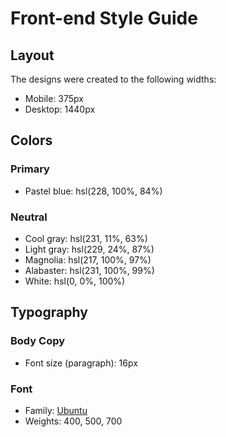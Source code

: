 # Front-end Style Guide

## Layout

The designs were created to the following widths:

- Mobile: 375px
- Desktop: 1440px

## Colors

### Primary

<!-- - Marine blue: hsl(213, 96%, 18%) -->
<!-- - Purplish blue: hsl(243, 100%, 62%) -->
- Pastel blue: hsl(228, 100%, 84%)
<!-- - Light blue: hsl(206, 94%, 87%) -->
<!-- - Strawberry red: hsl(354, 84%, 57%) -->

### Neutral

- Cool gray: hsl(231, 11%, 63%)
- Light gray: hsl(229, 24%, 87%)
- Magnolia: hsl(217, 100%, 97%)
- Alabaster: hsl(231, 100%, 99%)
- White: hsl(0, 0%, 100%)

## Typography

### Body Copy

- Font size (paragraph): 16px

### Font

- Family: [Ubuntu](https://fonts.google.com/specimen/Ubuntu)
- Weights: 400, 500, 700
